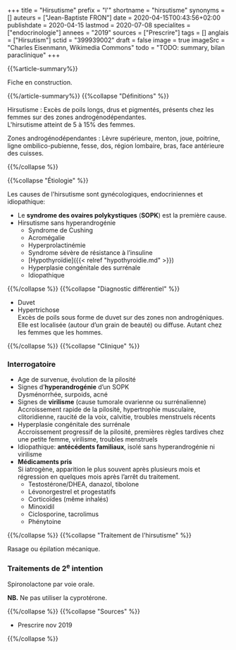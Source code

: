 +++
title = "Hirsutisme"
prefix = "l'"
shortname = "hirsutisme"
synonyms = []
auteurs = ["Jean-Baptiste FRON"]
date = 2020-04-15T00:43:56+02:00
publishdate = 2020-04-15
lastmod = 2020-07-08
specialites = ["endocrinologie"]
annees = "2019"
sources = ["Prescrire"]
tags = []
anglais = ["Hirsutism"]
sctid = "399939002"
draft = false
image = true
imageSrc = "Charles Eisenmann, Wikimedia Commons"
todo = "TODO: summary, bilan paraclinique"
+++

{{%article-summary%}}

Fiche en construction.

{{%/article-summary%}}
{{%collapse "Définitions" %}}

Hirsutisme
: Excès de poils longs, drus et pigmentés, présents chez les femmes sur des zones androgénodépendantes.  
L'hirsutisme atteint de 5 à 15% des femmes.

Zones androgénodépendantes
: Lèvre supérieure, menton, joue, poitrine, ligne ombilico-pubienne, fesse, dos, région lombaire, bras, face antérieure des cuisses.

{{%/collapse %}}

{{%collapse "Étiologie" %}}

Les causes de l'hirsutisme sont gynécologiques, endocriniennes et idiopathique:

- Le **syndrome des ovaires polykystiques** (**SOPK**) est la première cause.
- Hirsutisme sans hyperandrogénie
  - Syndrome de Cushing
  - Acromégalie
  - Hyperprolactinémie
  - Syndrome sévère de résistance à l’insuline
  - [Hypothyroïdie]({{< relref "hypothyroidie.md" >}})
  - Hyperplasie congénitale des surrénale
  - Idiopathique

{{%/collapse %}}
{{%collapse "Diagnostic différentiel" %}}

- Duvet
- Hypertrichose  
Excès de poils sous forme de duvet sur des zones non androgéniques. Elle est localisée (autour d’un grain de beauté) ou diffuse. Autant chez les femmes que les hommes.

{{%/collapse %}}
{{%collapse "Clinique" %}}

### Interrogatoire

- Age de survenue, évolution de la pilosité
- Signes d’**hyperandrogénie** d’un SOPK  
Dysménorrhée, surpoids, acné
- Signes de **virilisme** (cause tumorale ovarienne ou surrénalienne)  
Accroissement rapide de la pilosité, hypertrophie musculaire, clitoridienne, raucité de la voix, calvitie, troubles menstruels récents
- Hyperplasie congénitale des surrénale  
Accroissement progressif de la pilosité, premières règles tardives chez une petite femme, virilisme, troubles menstruels
- Idiopathique: **antécédents familiaux**, isolé sans hyperandrogénie ni virilisme
- **Médicaments pris**  
Si iatrogène, apparition le plus souvent après plusieurs mois et régression en quelques mois après l’arrêt du traitement.
  - Testostérone/DHEA, danazol, tibolone
  - Lévonorgestrel et progestatifs
  - Corticoïdes (même inhalés)
  - Minoxidil
  - Ciclosporine, tacrolimus
  - Phénytoine

{{%/collapse %}}
{{%collapse "Traitement de l'hirsutisme" %}}

Rasage ou épilation mécanique.

### Traitements de 2<sup>e</sup> intention

Spironolactone par voie orale.

**NB.** Ne pas utiliser la cyprotérone.

{{%/collapse %}}
{{%collapse "Sources" %}}

- Prescrire nov 2019

{{%/collapse %}}
